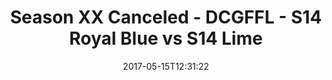 ---
title: Season XX Canceled - DCGFFL - S14 Royal Blue vs S14 Lime
teams-score:
- team: _teams/s14-royal.md
  score: 34
- team: _teams/s14-lime.md
  score: 33
mvp: Hofberg, Vinnie
game-ball: AdRob, Sanders
season: 14
week:
date: '2017-05-15T12:31:22'
pageid: season-14-playoffs-may-14-2017-5104-vs-5098
---